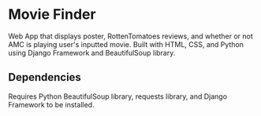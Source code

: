 # Movie Finder
Web App that displays poster, RottenTomatoes reviews, and whether or not AMC is playing user's inputted movie. Built with HTML, CSS, 
and Python using Django Framework and BeautifulSoup library.

## Dependencies
Requires Python BeautifulSoup library, requests library, and Django Framework to be installed.


